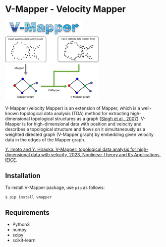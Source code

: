 # V-Mapper - Velocity Mapper

<div style="text-align:left"><img style="width:50%; height: auto" src="https://github.com/yusuke-imoto-lab/V-Mapper/blob/main/images/Logo_VMapper.png"/></div>
<div style="text-align:left"><img style="width:60%; height: auto" src="https://github.com/yusuke-imoto-lab/V-Mapper/blob/main/images/VMapper_Top.jpg"/></div>

V-Mapper (velocity Mapper) is an extension of Mapper, which is a well-known topological data analysis (TDA)  method for extracting high-dimensional topological structures as a graph \[[Singh et al., 2007](https://doi.org/10.2312/SPBG/SPBG07/091-100)\].
V-Mapper is for high-dimensional data with position and velocity and describes a topological structure and flows on it simultaneously as a weighted directed graph (V-Mapper graph) by embedding given velocity data in the edges of the Mapper graph.

[Y. Imoto and Y. Hiraoka. V-Mapper: topological data analysis for high-dimensional data with velocity, 2023, Nonlinear Theory and Its Applications, IEICE](https://doi.org/10.1587/nolta.14.92). 


## Installation
To install V-Mapper package, use `pip` as follows:

```
$ pip install vmapper
```

## Requirements
* Python3
* numpy
* scipy
* scikit-learn
